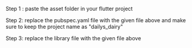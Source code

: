 Step 1 : paste the asset folder in your flutter project


Step 2: replace the pubspec.yaml file with the given file above and make sure to keep the project name as "dailys_dairy"



Step 3: replace the library file with the given file above

